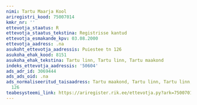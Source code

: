 ```yaml
---
nimi: Tartu Maarja Kool
ariregistri_kood: 75007014
kmkr_nr: ''
ettevotja_staatus: R
ettevotja_staatus_tekstina: Registrisse kantud
ettevotja_esmakande_kpv: 03.08.2000
ettevotja_aadress: .na
asukoht_ettevotja_aadressis: Puiestee tn 126
asukoha_ehak_kood: 8151
asukoha_ehak_tekstina: Tartu linn, Tartu linn, Tartu maakond
indeks_ettevotja_aadressis: '50604'
ads_adr_id: 3069444
ads_ads_oid: .na
ads_normaliseeritud_taisaadress: Tartu maakond, Tartu linn, Tartu linn, Puiestee tn
  126
teabesysteemi_link: https://ariregister.rik.ee/ettevotja.py?ark=75007014&ref=rekvisiidid
---
```

